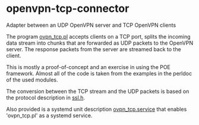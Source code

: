 # openvpn-tcp-connector
Adapter between an UDP OpenVPN server and TCP OpenVPN clients

The program [ovpn_tcp.pl](ovpn_tcp.pl) accepts clients on a TCP port, splits the incoming data stream into chunks that are
forwarded as UDP packets to the OpenVPN server.
The response packets from the server are streamed back to the client.

This is mostly a proof-of-concept and an exercise in using the POE framework.
Almost all of the code is taken from the examples in the perldoc of the used modules.

The conversion between the TCP stream and the UDP packets is based on the protocol description in
[ssl.h](https://sourceforge.net/p/openvpn/openvpn/ci/v2.1.4/tree/ssl.h "link to the sourceforge project").

Also provided is a systemd unit description [ovpn_tcp.service](ovpn_tcp.service) that enables 'ovpn_tcp.pl' as a
systemd service.
